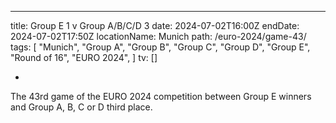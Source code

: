 ---

title: Group E 1 v Group A/B/C/D 3
date: 2024-07-02T16:00Z
endDate: 2024-07-02T17:50Z
locationName: Munich
path: /euro-2024/game-43/
tags:
[
"Munich",
"Group A",
"Group B",
"Group C",
"Group D",
"Group E",
"Round of 16",
"EURO 2024",
]
tv: []

-

The 43rd game of the EURO 2024 competition between Group E winners and Group A, B, C or D third place.
